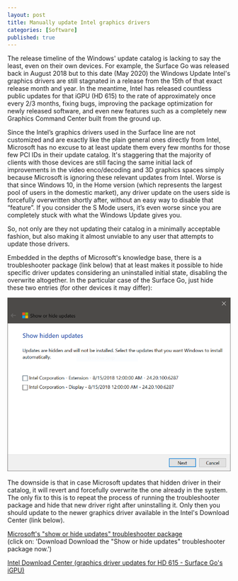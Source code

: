 ```yaml
---
layout: post
title: Manually update Intel graphics drivers
categories: [Software]
published: true
---
```


The release timeline of the Windows' update catalog is lacking to say the least, even on their own devices. For example, the Surface Go was released back in August 2018 but to this date (May 2020) the Windows Update Intel's graphics drivers are still stagnated in a release from the 15th of that exact release month and year. In the meantime, Intel has released countless public updates for that iGPU (HD 615) to the rate of approximately once every 2/3 months, fixing bugs, improving the package optimization for newly released software, and even new features such as a completely new Graphics Command Center built from the ground up.

Since the Intel’s graphics drivers used in the Surface line are not customized and are exactly like the plain general ones directly from Intel, Microsoft has no excuse to at least update them every few months for those few PCI IDs in their update catalog. It's staggering that the majority of clients with those devices are still facing the same initial lack of improvements in the video enco/decoding and 3D graphics spaces simply because Microsoft is ignoring these relevant updates from Intel. Worse is that since Windows 10, in the Home version (which represents the largest pool of users in the domestic market), any driver update on the users side is forcefully overwritten shortly after, without an easy way to disable that “feature”. If you consider the S Mode users, it’s even worse since you are completely stuck with what the Windows Update gives you.

So, not only are they not updating their catalog in a minimally acceptable fashion, but also making it almost unviable to any user that attempts to update those drivers.

Embedded in the depths of Microsoft's knowledge base, there is a troubleshooter package (link below) that at least makes it possible to hide specific driver updates considering an uninstalled initial state, disabling the overwrite altogether. In the particular case of the Surface Go, just hide these two entries (for other devices it may differ):

![Surface Go hide update entries](/public/download/show-hide-updates.png)

The downside is that in case Microsoft updates that hidden driver in their catalog, it will revert and forcefully overwrite the one already in the system. The only fix to this is to repeat the process of running the troubleshooter package and hide that new driver right after uninstalling it. Only then you should update to the newer graphics driver available in the Intel's Download Center (link below).

[Microsoft's "show or hide updates" troubleshooter package](https://support.microsoft.com/en-us/help/3183922/how-to-temporarily-prevent-a-windows-update-from-reinstalling-in-windo)<br>
(click on: 'Download Download the "Show or hide updates" troubleshooter package now.')

[Intel Download Center (graphics driver updates for HD 615 - Surface Go's iGPU)](https://downloadcenter.intel.com/product/96554/Intel-HD-Graphics-615)
